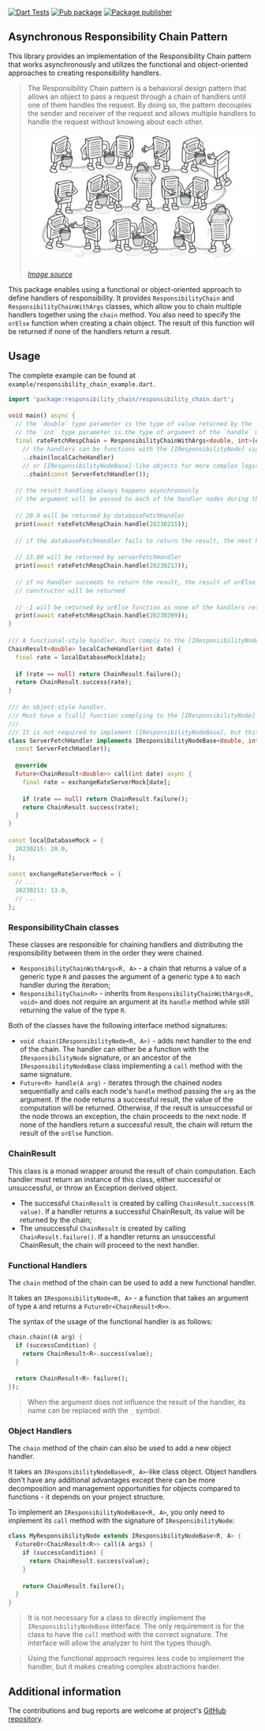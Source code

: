 [![Dart Tests](https://github.com/mitryp/responsibility_chain/actions/workflows/dart.yml/badge.svg)](https://github.com/mitryp/responsibility_chain/actions/workflows/dart.yml?branch=master)
[![Pub package](https://img.shields.io/pub/v/responsibility_chain.svg)](https://pub.dev/packages/responsibility_chain)
[![Package publisher](https://img.shields.io/pub/publisher/responsibility_chain.svg)](https://pub.dev/packages/responsibility_chain/publisher)

## Asynchronous Responsibility Chain Pattern

This library provides an implementation of the Responsibility Chain pattern that works asynchronously and utilizes
the functional and object-oriented approaches to creating responsibility handlers.

> The Responsibility Chain pattern is a behavioral design pattern that allows an object to pass a request through a
> chain of handlers until one of them handles the request. By doing so, the pattern decouples the sender and receiver of
> the request and allows multiple handlers to handle the request without knowing about each other.
>
> <img src="https://raw.githubusercontent.com/mitryp/responsibility_chain/master/_images/illustration.webp" alt="Responsibility Chain Pattern Illustration"/>
>
> [_Image source_](https://refactoring.guru/design-patterns/chain-of-responsibility)

This package enables using a functional or object-oriented approach to define handlers of responsibility.
It provides `ResponsibilityChain` and `ResponsibilityChainWithArgs` classes, which allow you to chain multiple handlers
together using the `chain` method.
You also need to specify the `orElse` function when creating a chain object. The result of this function will be returned
if none of the handlers return a result.

## Usage

The complete example can be found at `example/responsibility_chain_example.dart`.

```dart
import 'package:responsibility_chain/responsibility_chain.dart';

void main() async {
  // the `double` type parameter is the type of value returned by the `handle` method of the chain
  // the `int` type parameter is the type of argument of the `handle` method of the chain
  final rateFetchRespChain = ResponsibilityChainWithArgs<double, int>(orElse: (_) => -1)
    // the handlers can be functions with the [IResponsibilityNode] signature
    ..chain(localCacheHandler)
    // or [IResponsibilityNodeBase]-like objects for more complex logic
    ..chain(const ServerFetchHandler());

  // the result handling always happens asynchronously
  // the argument will be passed to each of the handler nodes during the execution

  // 20.0 will be returned by databaseFetchHandler
  print(await rateFetchRespChain.handle(20230215));

  // if the databaseFetchHandler fails to return the result, the next handler will be called

  // 13.00 will be returned by serverFetchHandler
  print(await rateFetchRespChain.handle(20230213));

  // if no handler succeeds to return the result, the result of orElse function from the chain
  // constructor will be returned

  // -1 will be returned by orElse function as none of the handlers returned the result
  print(await rateFetchRespChain.handle(20230209));
}

/// A functional-style handler. Must comply to the [IResponsibilityNode] signature.
ChainResult<double> localCacheHandler(int date) {
  final rate = localDatabaseMock[date];

  if (rate == null) return ChainResult.failure();
  return ChainResult.success(rate);
}

/// An object-style handler.
/// Must have a [call] function complying to the [IResponsibilityNode] signature.
///
/// It is not required to implement [IResponsibilityNodeBase], but this way the analyzer will hint the types for you.
class ServerFetchHandler implements IResponsibilityNodeBase<double, int> {
  const ServerFetchHandler();

  @override
  Future<ChainResult<double>> call(int date) async {
    final rate = exchangeRateServerMock[date];

    if (rate == null) return ChainResult.failure();
    return ChainResult.success(rate);
  }
}

const localDatabaseMock = {
  20230215: 20.0,
};

const exchangeRateServerMock = {
  // ...
  20230213: 13.0,
  // ...
};
```

### ResponsibilityChain classes

These classes are responsible for chaining handlers and distributing the responsibility between them in the order they
were chained.

- `ResponsibilityChainWithArgs<R, A>` - a chain that returns a value of a generic type `R` and passes the argument of a
  generic type `A` to each handler during the iteration;
- `ResponsibilityChain<R>` - inherits from `ResponsibilityChainWithArgs<R, void>` and does not require an argument at
  its `handle` method while still returning the value of the type `R`.

Both of the classes have the following interface method signatures:

- `void chain(IResponsibilityNode<R, A>)` - adds next handler to the end of the chain. The handler can either be a
  function with the `IResponsibilityNode` signature, or an ancestor of the `IResponsibilityNodeBase` class implementing
  a `call` method with the same signature.
- `Future<R> handle(A arg)` - iterates through the chained nodes sequentially and calls each node's
  `handle` method passing the `arg` as the argument. If the node returns a successful result, the value of the
  computation
  will be returned. Otherwise, if the result is unsuccessful or the node throws an exception, the chain proceeds to the
  next node. If none of the handlers return a successful result, the chain will return the result of the `orElse`
  function.

### ChainResult

This class is a monad wrapper around the result of chain computation. Each handler must return an instance of this
class, either successful or unsuccessful, or throw an Exception derived object.

- The successful `ChainResult` is created by calling `ChainResult.success(R value)`. If a handler returns a successful
  ChainResult, its value will be returned by the chain;
- The unsuccessful `ChainResult` is created by calling `ChainResult.failure()`. If a handler returns an unsuccessful
  ChainResult, the chain will proceed to the next handler.

### Functional Handlers

The `chain` method of the chain can be used to add a new functional handler.

It takes an `IResponsibilityNode<R, A>` - a function that takes an argument of type `A` and returns
a `FutureOr<ChainResult<R>>`.

The syntax of the usage of the functional handler is as follows:

```dart
chain.chain((A arg) {
  if (successCondition) {
    return ChainResult<R>.success(value);
  }
  
  return ChainResult<R>.failure();
});
```

> When the argument does not influence the result of the handler, its name can be replaced with the `_` symbol.

### Object Handlers

The `chain` method of the chain can also be used to add a new object handler.

It takes an `IResponsibilityNodeBase<R, A>`-like class object. Object handlers don't have any additional
advantages except there can be more decomposition and management opportunities for objects compared to functions -
it depends on your project structure.

To implement an `IResponsibilityNodeBase<R, A>`, you only need to implement its `call` method with the signature of
`IResponsibilityNode`:

```dart
class MyResponsibilityNode extends IResponsibilityNodeBase<R, A> {
  FutureOr<ChainResult<R>> call(A args) {
    if (successCondition) {
      return ChainResult.success(value);
    }
    
    return ChainResult.failure();
  }
}
```

> It is not necessary for a class to directly implement the `IResponsibilityNodeBase` interface.
> The only requirement is for the class to have the `call` method with the correct signature.
> The interface will allow the analyzer to hint the types though.

> Using the functional approach requires less code to implement the handler, but it makes creating complex abstractions 
> harder.

## Additional information

The contributions and bug reports are welcome at project's
[GitHub repository](https://github.com/mitryp/responsibility_chain).
